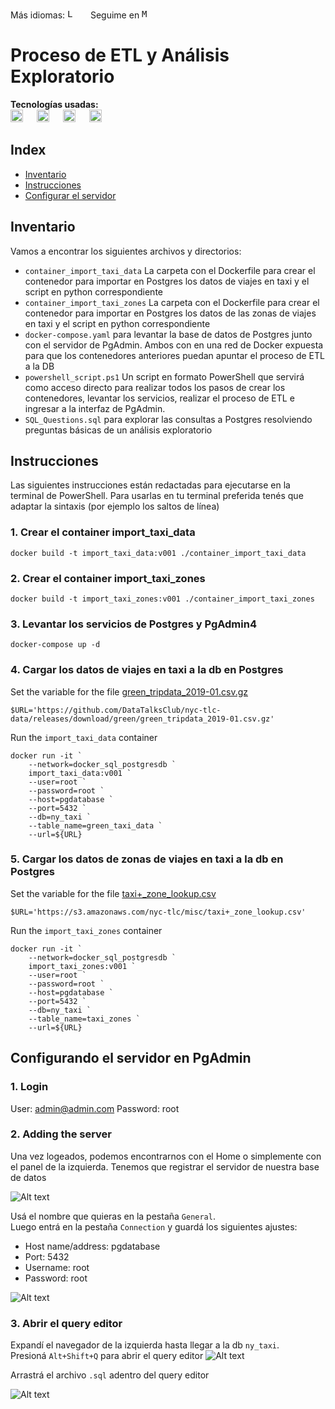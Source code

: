 
Más idiomas: <kbd>[<img title="Leer en inglés" alt="Leer en inglés" src="https://cdn.staticaly.com/gh/hjnilsson/country-flags/master/svg/gb.svg" height="15">](translations/README.es.md)</kbd>  &emsp;
Seguime en <kbd>[<img title="Mi perfil en LinkedIn" alt="Mi perfil en LinkedIn" src="https://img.shields.io/badge/LinkedIn-0077B5?style=for-the-badge&logo=linkedin&logoColor=white" height="15">](https://www.linkedin.com/in/martinezjesusfl/)</kbd>

# Proceso de ETL y Análisis Exploratorio

**Tecnologías usadas:**  
<img title="Docker" alt="Docker" src="https://img.shields.io/badge/Docker-2CA5E0?style=for-the-badge&logo=docker&logoColor=white" height="20"> &emsp;
<img title="Postgres" alt="Postgres" src="https://img.shields.io/badge/PostgreSQL-316192?style=for-the-badge&logo=postgresql&logoColor=white" height="20"> &emsp;
<img title="Python" alt="Python" src="https://img.shields.io/badge/Python-FFD43B?style=for-the-badge&logo=python&logoColor=blue" height="20"> &emsp;
<img title="PowerShell" alt="PowerShell" src="https://img.shields.io/badge/powershell-5391FE?style=for-the-badge&logo=powershell&logoColor=white" height="20">

## Index
- [Inventario](#Inventario)
- [Instrucciones](#Instrucciones)
- [Configurar el servidor](#Configurando-el-servidor-en-PgAdmin)

## Inventario
Vamos a encontrar los siguientes archivos y directorios:
- ```container_import_taxi_data``` La carpeta con el Dockerfile para crear el contenedor para importar en Postgres los datos de viajes en taxi y el script en python correspondiente
- ```container_import_taxi_zones``` La carpeta con el Dockerfile para crear el contenedor para importar en Postgres los datos de las zonas de viajes en taxi y el script en python correspondiente
- ```docker-compose.yaml``` para levantar la base de datos de Postgres junto con el servidor de PgAdmin. Ambos con en una red de Docker expuesta para que los contenedores anteriores puedan apuntar el proceso de ETL a la DB
- ```powershell_script.ps1``` Un script en formato PowerShell que servirá como acceso directo para realizar todos los pasos de crear los contenedores, levantar los servicios, realizar el proceso de ETL e ingresar a la interfaz de PgAdmin.
- ```SQL_Questions.sql``` para explorar las consultas a Postgres resolviendo preguntas básicas de un análisis exploratorio

## Instrucciones
Las siguientes instrucciones están redactadas para ejecutarse en la terminal de PowerShell. Para usarlas en tu terminal preferida tenés que adaptar la sintaxis (por ejemplo los saltos de línea)

### 1. Crear el container import_taxi_data
``````
docker build -t import_taxi_data:v001 ./container_import_taxi_data
``````

### 2. Crear el container import_taxi_zones
``````
docker build -t import_taxi_zones:v001 ./container_import_taxi_zones
``````

### 3. Levantar los servicios de Postgres y PgAdmin4
``````
docker-compose up -d
``````

### 4. Cargar los datos de viajes en taxi a la db en Postgres
Set the variable for the file [green_tripdata_2019-01.csv.gz](https://github.com/DataTalksClub/nyc-tlc-data/releases/download/green/green_tripdata_2019-01.csv.gz)

``````
$URL='https://github.com/DataTalksClub/nyc-tlc-data/releases/download/green/green_tripdata_2019-01.csv.gz'
``````

Run the ```import_taxi_data``` container

``````
docker run -it `
    --network=docker_sql_postgresdb `
    import_taxi_data:v001 `
    --user=root `
    --password=root `
    --host=pgdatabase `
    --port=5432 `
    --db=ny_taxi `
    --table_name=green_taxi_data `
    --url=${URL}
``````

### 5. Cargar los datos de zonas de viajes en taxi a la db en Postgres
Set the variable for the file [taxi+_zone_lookup.csv](https://s3.amazonaws.com/nyc-tlc/misc/taxi+_zone_lookup.csv)

``````
$URL='https://s3.amazonaws.com/nyc-tlc/misc/taxi+_zone_lookup.csv'
``````

Run the ```import_taxi_zones``` container

```
docker run -it `
    --network=docker_sql_postgresdb `
    import_taxi_zones:v001 `
    --user=root `
    --password=root `
    --host=pgdatabase `
    --port=5432 `
    --db=ny_taxi `
    --table_name=taxi_zones `
    --url=${URL}
``````

## Configurando el servidor en PgAdmin

### 1. Login
User: admin@admin.com
Password: root

### 2. Adding the server
Una vez logeados, podemos encontrarnos con el Home o simplemente con el panel de la izquierda. Tenemos que registrar el servidor de nuestra base de datos

![Alt text](src/pgadmin-add-service.png)

Usá el nombre que quieras en la pestaña ```General```.  
Luego entrá en la pestaña ```Connection``` y guardá los siguientes ajustes:
- Host name/address: pgdatabase
- Port: 5432
- Username: root
- Password: root

![Alt text](src/pgadmin-setup-connection.png)

### 3. Abrir el query editor
Expandí el navegador de la izquierda hasta llegar a la db ```ny_taxi```.  
Presioná ```Alt+Shift+Q``` para abrir el query editor
![Alt text](src/pgadmin-open-query.png)

Arrastrá el archivo ```.sql``` adentro del query editor

![Alt text](src/pgadmin-drag-drop.png)